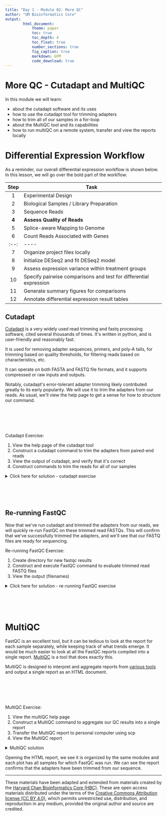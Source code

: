 ```yaml
---
title: "Day 1 - Module 02: More QC"
author: "UM Bioinformatics Core"
output:
        html_document:
            theme: paper
            toc: true
            toc_depth: 4
            toc_float: true
            number_sections: true
            fig_caption: true
            markdown: GFM
            code_download: true
---
```


# More QC - Cutadapt and MultiQC

In this module we will learn:

* about the cutadapt software and its uses
* how to use the cutadapt tool for trimming adapters
* how to trim all of our samples in a for-loop
* about the MultiQC tool and its capabilities
* how to run multiQC on a remote system, transfer and view the reports locally

# Differential Expression Workflow

As a reminder, our overall differential expression workflow is shown below. In this lesson, we will go over the bold part of the workflow.

| Step | Task |
| :--: | ---- |
| 1 | Experimental Design |
| 2 | Biological Samples / Library Preparation |
| 3 | Sequence Reads |
| **4** | **Assess Quality of Reads** |
| 5 | Splice-aware Mapping to Genome |
| 6 | Count Reads Associated with Genes |
| :--: | ---- |
| 7 | Organize project files locally |
| 8 | Initialize DESeq2 and fit DESeq2 model |
| 9 | Assess expression variance within treatment groups |
| 10 | Specify pairwise comparisons and test for differential expression |
| 11 | Generate summary figures for comparisons |
| 12 | Annotate differential expression result tables |

## Cutadapt

[Cutadapt](https://cutadapt.readthedocs.io/en/stable/) is a very widely used read trimming and fastq processing software, cited several thousands of times. It's written in python, and is user-friendly and reasonably fast.

It is used for removing adapter sequences, primers, and poly-A tails, for trimming based on quality thresholds, for filtering reads based on characteristics, etc.

It can operate on both FASTA and FASTQ file formats, and it supports compressed or raw inputs and outputs.

Notably, cutadapt's error-tolerant adapter trimming likely contributed greatly to its early popularity. We will use it to trim the adapters from our reads. As usual, we'll view the help page to get a sense for how to structure our command.

<br>
<br>
<br>
<br>

Cutadapt Exercise:

1. View the help page of the cutadapt tool
2. Construct a cutadapt command to trim the adapters from paired-end reads
3. View the output of cutadapt, and verify that it's correct
4. Construct commands to trim the reads for all of our samples

<details>
<summary>Click here for solution - cutadapt exercise</summary>

1. Log back in to aws instance with `ssh <username>@50.17.210.255`

2. View cutadapt help page

        cutadapt --help | less
        # Will need to type `q` to exit from `less`

3. Trim the adapters from sample_01 with cutadapt

        # Need to create directory for trimmed outputs
        mkdir ~/analysis/trimmed

        cutadapt -a AGATCGGAAGAG -A AGATCGGAAGAG -o ~/analysis/trimmed/sample_01.trimmed.fastq.gz -p ~/analysis/trimmed/sample_01_R2.trimmed.fastq.gz ~/data/reads/sample_01_R1.fastq.gz ~/data/reads/sample_01_R2.fastq.gz

4. View cutadapt output

        ls -l ~/analysis/trimmed

5. Construct commands to trim the reads for all of our samples

Note: We're re-using the same command. We can update `$SAMPLE`, then press 'up' to re-run cutadapt command with newly defined variable.

        SAMPLE=sample_02
        cutadapt -a AGATCGGAAGAG -A AGATCGGAAGAG -o ~/analysis/trimmed/${SAMPLE}_R1.trimmed.fastq.gz -p ~/analysis/trimmed/${SAMPLE}_R2.trimmed.fastq.gz ~/data/reads/${SAMPLE}_R1.fastq.gz ~/data/reads/${SAMPLE}_R2.fastq.gz

        SAMPLE=sample_03
        cutadapt -a AGATCGGAAGAG -A AGATCGGAAGAG -o ~/analysis/trimmed/${SAMPLE}_R1.trimmed.fastq.gz -p ~/analysis/trimmed/${SAMPLE}_R2.trimmed.fastq.gz ~/data/reads/${SAMPLE}_R1.fastq.gz ~/data/reads/${SAMPLE}_R2.fastq.gz

        SAMPLE=sample_04
        cutadapt -a AGATCGGAAGAG -A AGATCGGAAGAG -o ~/analysis/trimmed/${SAMPLE}_R1.trimmed.fastq.gz -p ~/analysis/trimmed/${SAMPLE}_R2.trimmed.fastq.gz ~/data/reads/${SAMPLE}_R1.fastq.gz ~/data/reads/${SAMPLE}_R2.fastq.gz


</details>

<br>
<br>
<br>
<br>

## Re-running FastQC

Now that we've run cutadapt and trimmed the adapters from our reads, we will quickly re-run FastQC on these trimmed read FASTQs. This will confirm that we've successfully trimmed the adapters, and we'll see that our FASTQ files are ready for sequencing.

Re-running FastQC Exercise:

1. Create directory for new fastqc results
2. Construct and execute FastQC command to evaluate trimmed read FASTQ files
3. View the output (filenames)


<details>
<summary>Click here for solution - re-running FastQC exercise</summary>

1. Create directory for new fastqc results

        mkdir ~/analysis/fastqc_trimmed

2. FastQC command to evaluate trimmed FASTQ files

        fastqc -o ~/analysis/fastqc_trimmed ~/analysis/trimmed/*.fastq.gz


</details>

<br>
<br>
<br>
<br>

# MultiQC

FastQC is an excellent tool, but it can be tedious to look at the report for each sample separately, while keeping track of what trends emerge. It would be much easier to look at all the FastQC reports compiled into a single report. [MultiQC](https://multiqc.info/) is a tool that does exactly this.

MultiQC is designed to interpret and aggregate reports from [various tools](https://multiqc.info/#supported-tools) and output a single report as an HTML document.

<br>
<br>
<br>
<br>

MultiQC Exercise:

1. View the multiQC help page
2. Construct a MultiQC command to aggregate our QC results into a single report
3. Transfer the MultiQC report to personal computer using scp
4. View the MultiQC report

<details>
<summary>MultiQC solution</summary>

1. View MultiQC help page

        multiqc --help | less
        # Will need to type `q` to exit from `less`

2. MultiQC command to process our trimmed read results

        multiqc --outdir ~/analysis/multiqc ~/analysis/fastqc_trimmed/

3. Log out of aws instance and use scp to transfer MultiQC report to local computer

        exit # log out from remote

        # Now on local
        scp <username>@50.17.210.255:~/analysis/multiqc/multiqc_report.html ~/workshop_rsd/

4. View MultiQC report
Use GUI file manager to find your ~/workshop_rsd folder
Double-click multiqc_report.html (open it with an internet browser)

</details>

Opening the HTML report, we see it is organized by the same modules and each plot has all samples for which FastQC was run. We can see the report confirms that the adapters have been trimmed from our sequence.

---

These materials have been adapted and extended from materials created by the [Harvard Chan Bioinformatics Core (HBC)](http://bioinformatics.sph.harvard.edu/). These are open access materials distributed under the terms of the [Creative Commons Attribution license (CC BY 4.0)](http://creativecommons.org/licenses/by/4.0/), which permits unrestricted use, distribution, and reproduction in any medium, provided the original author and source are credited.
